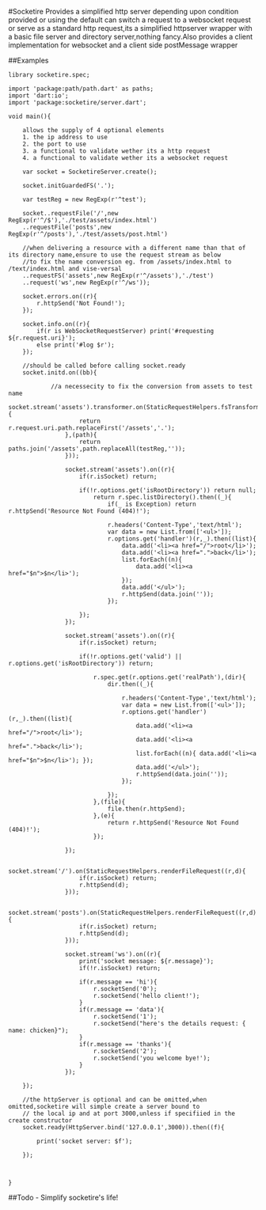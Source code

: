 #Socketire
	Provides a simplified http server depending upon condition provided or using the default can switch a request to a websocket request or serve as a standard http request,its a simplified httpserver wrapper with a basic file server and directory server,nothing fancy.Also provides a client implementation for websocket and a client side postMessage wrapper

##Examples

	library socketire.spec;

	import 'package:path/path.dart' as paths;
	import 'dart:io';
	import 'package:socketire/server.dart';

	void main(){
		
		allows the supply of 4 optional elements
		1. the ip address to use
		2. the port to use
		3. a functional to validate wether its a http request
		4. a functional to validate wether its a websocket request

		var socket = SocketireServer.create();

		socket.initGuardedFS('.');

		var testReg = new RegExp(r'^test');

		socket..requestFile('/',new RegExp(r'^/$'),'./test/assets/index.html')
		..requestFile('posts',new RegExp(r'^/posts'),'./test/assets/post.html')

		//when delivering a resource with a different name than that of its directory name,ensure to use the request stream as below
		//to fix the name conversion eg. from /assets/index.html to /text/index.html and vise-versal
		..requestFS('assets',new RegExp(r'^/assets'),'./test')
		..request('ws',new RegExp(r'^/ws'));

		socket.errors.on((r){
			r.httpSend('Not Found!');
		});

		socket.info.on((r){
			if(r is WebSocketRequestServer) print('#requesting ${r.request.uri}');
			else print('#log $r');
		});

		//should be called before calling socket.ready
		socket.initd.on((bb){

				//a necessecity to fix the conversion from assets to test name 
				socket.stream('assets').transformer.on(StaticRequestHelpers.fsTransformer((r){
						return r.request.uri.path.replaceFirst('/assets','.');
					},(path){
						return  paths.join('/assets',path.replaceAll(testReg,''));
					}));

					socket.stream('assets').on((r){
						if(r.isSocket) return;

						if(!r.options.get('isRootDirectory')) return null;
							return r.spec.listDirectory().then((_){
								if(_ is Exception) return r.httpSend('Resource Not Found (404)!');

								r.headers('Content-Type','text/html');
								var data = new List.from(['<ul>']);
								r.options.get('handler')(r,_).then((list){
									data.add('<li><a href="/">root</li>');
									data.add('<li><a href=".">back</li>');
									list.forEach((n){ 
										data.add('<li><a href="$n">$n</li>'); 
									});
									data.add('</ul>');
									r.httpSend(data.join(''));
								});

						});
					});

					socket.stream('assets').on((r){
						if(r.isSocket) return;
						
						if(!r.options.get('valid') || r.options.get('isRootDirectory')) return;

							r.spec.get(r.options.get('realPath'),(dir){
								dir.then((_){

									r.headers('Content-Type','text/html');
									var data = new List.from(['<ul>']);
									r.options.get('handler')(r,_).then((list){
										data.add('<li><a href="/">root</li>');
										data.add('<li><a href=".">back</li>');
										list.forEach((n){ data.add('<li><a href="$n">$n</li>'); });
										data.add('</ul>');
										r.httpSend(data.join(''));
									});
									
								});
							},(file){
								file.then(r.httpSend);
							},(e){
								return r.httpSend('Resource Not Found (404)!');
							});

					});

					socket.stream('/').on(StaticRequestHelpers.renderFileRequest((r,d){
						if(r.isSocket) return;
						r.httpSend(d);
					}));

					socket.stream('posts').on(StaticRequestHelpers.renderFileRequest((r,d){
						if(r.isSocket) return;
						r.httpSend(d);
					}));

					socket.stream('ws').on((r){
						print('socket message: ${r.message}');
						if(!r.isSocket) return;

						if(r.message == 'hi'){
							r.socketSend('0');
							r.socketSend('hello client!');
						}
						if(r.message == 'data'){
							r.socketSend('1');
							r.socketSend("here's the details request: { name: chicken}");
						}
						if(r.message == 'thanks'){
							r.socketSend('2');
							r.socketSend('you welcome bye!');
						}
					});

		});

		//the httpServer is optional and can be omitted,when omitted,socketire will simple create a server bound to 
		// the local ip and at port 3000,unless if specifiied in the create constructor
		socket.ready(HttpServer.bind('127.0.0.1',3000)).then((f){

			print('socket server: $f');

		});



	}

##Todo
	- Simplify socketire's life!
